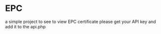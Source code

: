# EPC

a simple project to see to view EPC certificate 
please get your API key and add it to the api.php 
